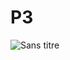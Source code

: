 # P3
![Sans titre](https://github.com/NordineSrg/P3/assets/97751426/540838e1-cb36-4eeb-a9db-bb7ceafd3c2f)
